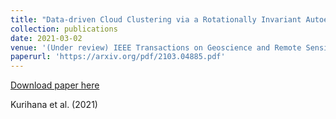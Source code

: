 ```yaml
---
title: "Data-driven Cloud Clustering via a Rotationally Invariant Autoencoder"
collection: publications
date: 2021-03-02
venue: '(Under review) IEEE Transactions on Geoscience and Remote Sensing'
paperurl: 'https://arxiv.org/pdf/2103.04885.pdf'
---
```


[Download paper here](https://arxiv.org/pdf/2103.04885.pdf)

Kurihana et al. (2021)
